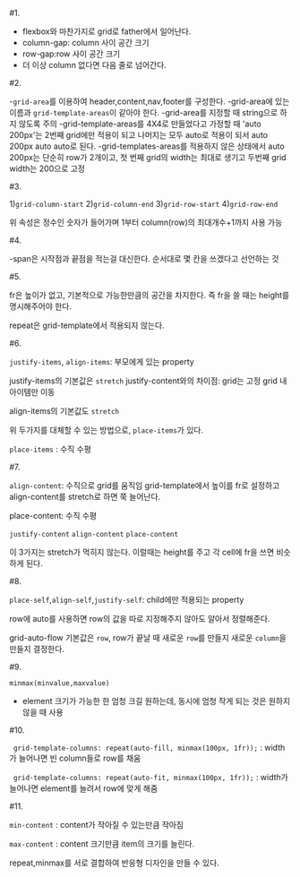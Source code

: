 #1.

- flexbox와 마찬가지로 grid로 father에서 일어난다.
- column-gap: column 사이 공간 크기
- row-gap:row 사이 공간 크기
- 더 이상 column 없다면 다음 줄로 넘어간다.

#2.

-`grid-area`를 이용하여 header,content,nav,footer를 구성한다.
-grid-area에 있는 이름과 `grid-template-areas`이 같아야 한다.
-grid-area를 지정할 때 string으로 하지 않도록 주의
-grid-template-areas를 4X4로 만들었다고 가정할 때 'auto 200px'는 2번째 grid에만 적용이 되고 나머지는 모두 auto로 적용이 되서 auto 200px auto auto로 된다.
-grid-templates-areas를 적용하지 않은 상태에서 auto 200px는 단순히 row가 2개이고, 첫 번째 grid의 width는 최대로 생기고 두번째 grid width는 200으로 고정

#3.

1)`grid-column-start` 2)`grid-column-end` 3)`grid-row-start` 4)`grid-row-end`

위 속성은 정수인 숫자가 들어가며 1부터 column(row)의 최대개수+1까지 사용 가능

#4.

-span은 시작점과 끝점을 적는걸 대신한다. 순서대로 몇 칸을 쓰겠다고 선언하는 것

#5.

fr은 높이가 없고, 기본적으로 가능한만큼의 공간을 차지한다. 즉 fr을 쓸 때는 height를 명시해주어야 한다.

repeat은 grid-template에서 적용되지 않는다.

#6.

`justify-items`, `align-items`: 부모에게 있는 property

justify-items의 기본값은 `stretch`
justify-content와의 차이점:
grid는 고정 grid 내 아이템만 이동

align-items의 기본값도 `stretch`

위 두가지를 대체할 수 있는 방법으로, `place-items`가 있다.

`place-items` : 수직 수평

#7.

`align-content`: 수직으로 grid를 움직임
grid-template에서 높이를 fr로 설정하고 align-content를 stretch로 하면 쭉 늘어난다.

place-content: 수직 수평

`justify-content`
`align-content`
`place-content`

이 3가지는 stretch가 먹히지 않는다. 이럴때는 height를 주고 각 cell에 fr을 쓰면 비슷하게 된다.

#8.

`place-self`,`align-self`,`justify-self`: child에만 적용되는 property

row에 auto를 사용하면 row의 값을 따로 지정해주지 않아도 알아서 정렬해준다.

grid-auto-flow
기본값은 `row`, row가 끝날 때 새로운 `row`를 만들지 새로운 `column`을 만들지 결정한다.

#9.

`minmax(minvalue,maxvalue)`

- element 크기가 가능한 한 엄청 크길 원하는데, 동시에 엄청 작게 되는 것은 원하지 않을 때 사용

#10.

` grid-template-columns: repeat(auto-fill, minmax(100px, 1fr));` : width가 늘어나면 빈 column들로 row를 채움

` grid-template-columns: repeat(auto-fit, minmax(100px, 1fr));` : width가 늘어나면 element를 늘려서 row에 맞게 해줌

#11.

`min-content` : content가 작아질 수 있는만큼 작아짐

`max-content` : content 크기만큼 item의 크기를 늘린다.

repeat,minmax를 서로 결합하여 반응형 디자인을 만들 수 있다.
